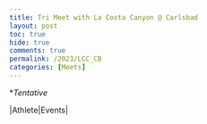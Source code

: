 ```yaml
---
title: Tri Meet with La Costa Canyon @ Carlsbad
layout: post
toc: true 
hide: true
comments: true
permalink: /2023/LCC_CB
categories: [Meets]
---
```


**Tentative*

|Athlete|Events|

